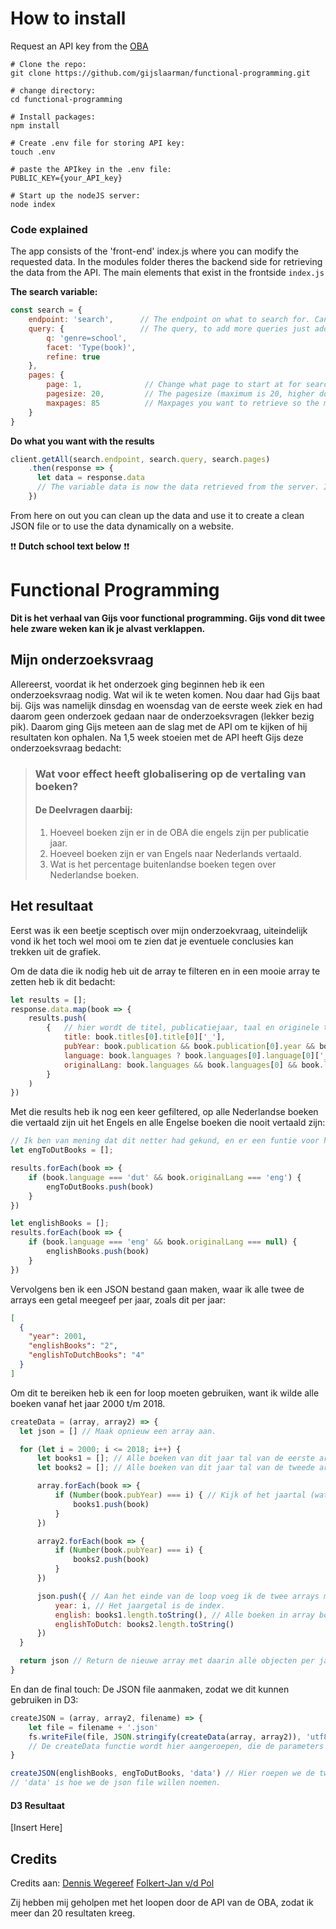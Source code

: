 # How to install
Request an API key from the [OBA](https://www.oba.nl/oba/english.html)
```
# Clone the repo:
git clone https://github.com/gijslaarman/functional-programming.git

# change directory:
cd functional-programming

# Install packages:
npm install

# Create .env file for storing API key:
touch .env

# paste the APIkey in the .env file:
PUBLIC_KEY={your_API_key}

# Start up the nodeJS server:
node index
```

### Code explained
The app consists of the 'front-end' index.js where you can modify the requested data. In the modules folder theres the backend side for retrieving the data from the API. The main elements that exist in the frontside `index.js`

**The search variable:**
```javascript
const search = {
    endpoint: 'search',      // The endpoint on what to search for. Can be search/index etc.
    query: {                 // The query, to add more queries just add a key with the value e.g: 'librarian=true' > librarian: true
        q: 'genre=school',
        facet: 'Type(book)',
        refine: true
    },
    pages: {
        page: 1,              // Change what page to start at for searching.
        pagesize: 20,         // The pagesize (maximum is 20, higher doesn't work) per page. This will give you 20 results per page.
        maxpages: 85          // Maxpages you want to retrieve so the maximum pages you want to get, less is faster (less requests) this could end up giving you 85*20 = 1700 results.
    }
}
```

**Do what you want with the results**
```javascript
client.getAll(search.endpoint, search.query, search.pages)
    .then(response => {
      let data = response.data
      // The variable data is now the data retrieved from the server. Its one array with every object in it being a book, with ID, title, format etc being documented.
    })
```
From here on out you can clean up the data and use it to create a clean JSON file or to use the data dynamically on a website.

:exclamation::exclamation: **Dutch school text below** :exclamation::exclamation:  

# Functional Programming
**Dit is het verhaal van Gijs voor functional programming. Gijs vond dit twee hele zware weken kan ik je alvast verklappen.**


## Mijn onderzoeksvraag
Allereerst, voordat ik het onderzoek ging beginnen heb ik een onderzoeksvraag nodig. Wat wil ik te weten komen. Nou daar had Gijs baat bij. Gijs was namelijk dinsdag en woensdag van de eerste week ziek en had daarom geen onderzoek gedaan naar de onderzoeksvragen (lekker bezig pik). Daarom ging Gijs meteen aan de slag met de API om te kijken of hij resultaten kon ophalen. Na 1,5 week stoeien met de API heeft Gijs deze onderzoeksvraag bedacht: <br>

> ### **Wat voor effect heeft globalisering op de vertaling van boeken?**
> 
> #### De Deelvragen daarbij:
> 1. Hoeveel boeken zijn er in de OBA die engels zijn per publicatie jaar.
> 2. Hoeveel boeken zijn er van Engels naar Nederlands vertaald.
> 3. Wat is het percentage buitenlandse boeken tegen over Nederlandse boeken.

## Het resultaat
Eerst was ik een beetje sceptisch over mijn onderzoekvraag, uiteindelijk vond ik het toch wel mooi om te zien dat je eventuele conclusies kan trekken uit de grafiek. 

Om de data die ik nodig heb uit de array te filteren en in een mooie array te zetten heb ik dit bedacht:
```javascript
let results = [];
response.data.map(book => {
    results.push(
        {   // hier wordt de titel, publicatiejaar, taal en originele taal uit het boek gefiltered en in een nieuw object gestopt die wordt gepushed naar de results array. Er zit een failsafe op, als het boek geen publicatie jaar heeft krijgt het een null ipv het jaar. 
            title: book.titles[0].title[0]['_'],
            pubYear: book.publication && book.publication[0].year && book.publication[0].year[0]['_'] ? book.publication[0].year[0]['_'] : null,
            language: book.languages ? book.languages[0].language[0]['_'] : null,
            originalLang: book.languages && book.languages[0] && book.languages[0]['original-language'] ? book.languages[0]['original-language'][0]['_'] : null
        }
    )
})
```

Met die results heb ik nog een keer gefiltered, op alle Nederlandse boeken die vertaald zijn uit het Engels en alle Engelse boeken die nooit vertaald zijn: 

```javascript
// Ik ben van mening dat dit netter had gekund, en er een funtie voor had kunnen schrijven, alleen qua tijds besteks lukten mij dat niet meer.
let engToDutBooks = [];

results.forEach(book => {
    if (book.language === 'dut' && book.originalLang === 'eng') {
        engToDutBooks.push(book)
    }
})

let englishBooks = [];
results.forEach(book => {
    if (book.language === 'eng' && book.originalLang === null) {
        englishBooks.push(book)
    }
})
```

Vervolgens ben ik een JSON bestand gaan maken, waar ik alle twee de arrays een getal meegeef per jaar, zoals dit per jaar:
```json
[
  {
    "year": 2001,
    "englishBooks": "2",
    "englishToDutchBooks": "4"
  }
]
```

Om dit te bereiken heb ik een for loop moeten gebruiken, want ik wilde alle boeken vanaf het jaar 2000 t/m 2018.
```javascript
createData = (array, array2) => {
  let json = [] // Maak opnieuw een array aan.

  for (let i = 2000; i <= 2018; i++) {
      let books1 = []; // Alle boeken van dit jaar tal van de eerste array gaan hier in.
      let books2 = []; // Alle boeken van dit jaar tal van de tweede array gaan hier in.

      array.forEach(book => {
          if (Number(book.pubYear) === i) { // Kijk of het jaartal (wat een nummer moet zijn) gelijk is aan het jaartal waar we nu door heen loopen. 
              books1.push(book)
          }
      })

      array2.forEach(book => {
          if (Number(book.pubYear) === i) {
              books2.push(book)
          }
      })

      json.push({ // Aan het einde van de loop voeg ik de twee arrays met alle boeken van het jaartal samen in een object:
          year: i, // Het jaargetal is de index.
          english: books1.length.toString(), // Alle boeken in array books1, de lengte daarvan want we hebben een getal nodig en dat moet een string zijn voor D3.
          englishToDutch: books2.length.toString()
      })
  }

  return json // Return de nieuwe array met daarin alle objecten per jaartal en aantallen.
}
```

En dan de final touch: De JSON file aanmaken, zodat we dit kunnen gebruiken in D3:

```javascript
createJSON = (array, array2, filename) => {
    let file = filename + '.json'
    fs.writeFile(file, JSON.stringify(createData(array, array2)), 'utf8', () => { console.log('File: ' + file + ' created.')})
    // De createData functie wordt hier aangeroepen, die de parameters array, en array2 meekrijgt.
}

createJSON(englishBooks, engToDutBooks, 'data') // Hier roepen we de twee arrays die we hadden aangemaakt met alle boeken die in het Engels zijn en alle van Engels naar Nederlands vertaalde boeken. 
// 'data' is hoe we de json file willen noemen.
```

#### D3 Resultaat
[Insert Here]

## Credits
Credits aan:
[Dennis Wegereef](https://github.com/Denniswegereef)
[Folkert-Jan v/d Pol](https://github.com/fjvdpol/)

Zij hebben mij geholpen met het loopen door de API van de OBA, zodat ik meer dan 20 resultaten kreeg.
